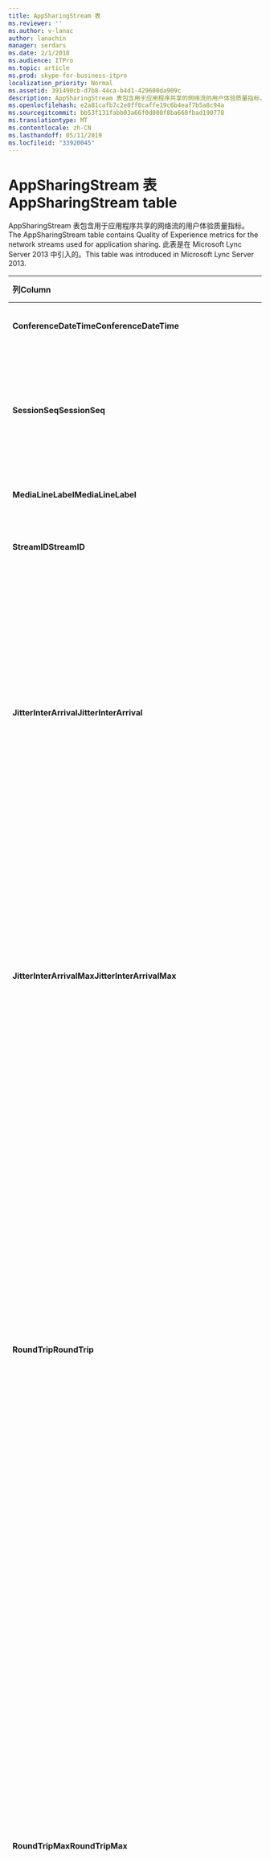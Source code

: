 ```yaml
---
title: AppSharingStream 表
ms.reviewer: ''
ms.author: v-lanac
author: lanachin
manager: serdars
ms.date: 2/1/2018
ms.audience: ITPro
ms.topic: article
ms.prod: skype-for-business-itpro
localization_priority: Normal
ms.assetid: 391490cb-d7b8-44ca-b4d1-429600da909c
description: AppSharingStream 表包含用于应用程序共享的网络流的用户体验质量指标。 此表是在 Microsoft Lync Server 2013 中引入的。
ms.openlocfilehash: e2a81cafb7c2e0ff0caffe19c6b4eaf7b5a8c94a
ms.sourcegitcommit: bb53f131fabb03a66f0d000f8ba668fbad190778
ms.translationtype: MT
ms.contentlocale: zh-CN
ms.lasthandoff: 05/11/2019
ms.locfileid: "33920045"
---
```

# <a name="appsharingstream-table"></a><span data-ttu-id="f835c-104">AppSharingStream 表</span><span class="sxs-lookup"><span data-stu-id="f835c-104">AppSharingStream table</span></span>
 
<span data-ttu-id="f835c-105">AppSharingStream 表包含用于应用程序共享的网络流的用户体验质量指标。</span><span class="sxs-lookup"><span data-stu-id="f835c-105">The AppSharingStream table contains Quality of Experience metrics for the network streams used for application sharing.</span></span> <span data-ttu-id="f835c-106">此表是在 Microsoft Lync Server 2013 中引入的。</span><span class="sxs-lookup"><span data-stu-id="f835c-106">This table was introduced in Microsoft Lync Server 2013.</span></span>
  
|<span data-ttu-id="f835c-107">**列**</span><span class="sxs-lookup"><span data-stu-id="f835c-107">**Column**</span></span>|<span data-ttu-id="f835c-108">**数据类型**</span><span class="sxs-lookup"><span data-stu-id="f835c-108">**Data Type**</span></span>|<span data-ttu-id="f835c-109">**键/索引**</span><span class="sxs-lookup"><span data-stu-id="f835c-109">**Key/Index**</span></span>|<span data-ttu-id="f835c-110">**详细信息**</span><span class="sxs-lookup"><span data-stu-id="f835c-110">**Details**</span></span>|
|:-----|:-----|:-----|:-----|
|<span data-ttu-id="f835c-111">**ConferenceDateTime**</span><span class="sxs-lookup"><span data-stu-id="f835c-111">**ConferenceDateTime**</span></span> <br/> |<span data-ttu-id="f835c-112">dateTime</span><span class="sxs-lookup"><span data-stu-id="f835c-112">dateTime</span></span>  <br/> |<span data-ttu-id="f835c-113">主、 外</span><span class="sxs-lookup"><span data-stu-id="f835c-113">Primary, Foreign</span></span>  <br/> |<span data-ttu-id="f835c-114">日期和时间的会话开始。</span><span class="sxs-lookup"><span data-stu-id="f835c-114">Date and time that the session started.</span></span>  <br/> |
|<span data-ttu-id="f835c-115">**SessionSeq**</span><span class="sxs-lookup"><span data-stu-id="f835c-115">**SessionSeq**</span></span> <br/> |<span data-ttu-id="f835c-116">int</span><span class="sxs-lookup"><span data-stu-id="f835c-116">int</span></span>  <br/> |<span data-ttu-id="f835c-117">主、 外</span><span class="sxs-lookup"><span data-stu-id="f835c-117">Primary, Foreign</span></span>  <br/> |<span data-ttu-id="f835c-118">用于区分在相同日期和相同时间开始的会话的顺序标识符。</span><span class="sxs-lookup"><span data-stu-id="f835c-118">Sequential identifier used to distinguish between sessions that started on the same date and at the same time.</span></span>  <br/> |
|<span data-ttu-id="f835c-119">**MediaLineLabel**</span><span class="sxs-lookup"><span data-stu-id="f835c-119">**MediaLineLabel**</span></span> <br/> |<span data-ttu-id="f835c-120">tinyint</span><span class="sxs-lookup"><span data-stu-id="f835c-120">tinyint</span></span>  <br/> |<span data-ttu-id="f835c-121">主、 外</span><span class="sxs-lookup"><span data-stu-id="f835c-121">Primary, Foreign</span></span>  <br/> | <span data-ttu-id="f835c-122">请参阅[自 MediaLine Table](https://docs.microsoft.com/skypeforbusiness/schema-reference/quality-of-experience-qoe-database-schema/medialine-0)。</span><span class="sxs-lookup"><span data-stu-id="f835c-122">See [MediaLine Table](https://docs.microsoft.com/skypeforbusiness/schema-reference/quality-of-experience-qoe-database-schema/medialine-0).</span></span> <br/> |
|<span data-ttu-id="f835c-123">**StreamID**</span><span class="sxs-lookup"><span data-stu-id="f835c-123">**StreamID**</span></span> <br/> |<span data-ttu-id="f835c-124">int</span><span class="sxs-lookup"><span data-stu-id="f835c-124">int</span></span>  <br/> |<span data-ttu-id="f835c-125">Primary</span><span class="sxs-lookup"><span data-stu-id="f835c-125">Primary</span></span>  <br/> |<span data-ttu-id="f835c-126">应用程序共享流的唯一标识符。</span><span class="sxs-lookup"><span data-stu-id="f835c-126">Unique identifier of the application sharing stream.</span></span>  <br/> |
|<span data-ttu-id="f835c-127">**JitterInterArrival**</span><span class="sxs-lookup"><span data-stu-id="f835c-127">**JitterInterArrival**</span></span> <br/> |<span data-ttu-id="f835c-128">int</span><span class="sxs-lookup"><span data-stu-id="f835c-128">int</span></span>  <br/> ||<span data-ttu-id="f835c-p103">在 RTP 数据包到达之间检测到的平均抖动率。（抖动是针对呼叫的“不稳定性”的度量。）高抖动值通常是由拥塞或媒体服务器超载造成的，从而导致音频失真或丢失。</span><span class="sxs-lookup"><span data-stu-id="f835c-p103">Average jitter detected between RTP packet arrivals. (Jitter is a measure of the "shakiness" of a call.) High jitter values are typically caused by congestion or an overloaded media server, and result in distorted or lost audio.</span></span>  <br/> |
|<span data-ttu-id="f835c-131">**JitterInterArrivalMax**</span><span class="sxs-lookup"><span data-stu-id="f835c-131">**JitterInterArrivalMax**</span></span> <br/> |<span data-ttu-id="f835c-132">int</span><span class="sxs-lookup"><span data-stu-id="f835c-132">int</span></span>  <br/> ||<span data-ttu-id="f835c-133">最大 RTP 数据包到达之间检测的抖动。</span><span class="sxs-lookup"><span data-stu-id="f835c-133">Maximum jitter detected between RTP packet arrivals.</span></span> <span data-ttu-id="f835c-134">（抖动是一种呼叫"抖动"）。高抖动值通常由拥塞或重载的媒体服务器上，并导致音频失真或丢失。</span><span class="sxs-lookup"><span data-stu-id="f835c-134">(Jitter is a measure of the "shakiness" of a call.) High jitter values are typically caused by congestion or an overloaded media server, and result in distorted or lost audio.</span></span>  <br/> |
|<span data-ttu-id="f835c-135">**RoundTrip**</span><span class="sxs-lookup"><span data-stu-id="f835c-135">**RoundTrip**</span></span> <br/> |<span data-ttu-id="f835c-136">int</span><span class="sxs-lookup"><span data-stu-id="f835c-136">int</span></span>  <br/> ||<span data-ttu-id="f835c-p105">实时传输协议数据包来往于另一个终结点所需的平均时间量（以毫秒为单位）。来回行程的时间小于或等于 200 毫秒被视为质量可接受。</span><span class="sxs-lookup"><span data-stu-id="f835c-p105">Average amount of (in milliseconds) required for a Real-Time Transport Protocol packet to travel to another endpoint and then back. Round-trip times of 200 milliseconds or less are considered of acceptable quality.</span></span>  <br/> <span data-ttu-id="f835c-p106">高来回行程时间值可能是由国际呼叫路由、路由配置错误或媒体服务器超载造成的，从而导致双向实时音频对话存在问题。</span><span class="sxs-lookup"><span data-stu-id="f835c-p106">High round-trip values can be caused by international call routing; a routing misconfiguration; or an overloaded media server. High round-trip times result in difficulties with two-way, real-time audio conversations.</span></span>  <br/> |
|<span data-ttu-id="f835c-141">**RoundTripMax**</span><span class="sxs-lookup"><span data-stu-id="f835c-141">**RoundTripMax**</span></span> <br/> |<span data-ttu-id="f835c-142">int</span><span class="sxs-lookup"><span data-stu-id="f835c-142">int</span></span>  <br/> ||<span data-ttu-id="f835c-143">最大量 （以毫秒计） 所需的实时传输协议数据包传输到另一个终结点，然后再返回。</span><span class="sxs-lookup"><span data-stu-id="f835c-143">Maximum amount of (in milliseconds) required for a Real-Time Transport Protocol packet to travel to another endpoint and then back.</span></span> <span data-ttu-id="f835c-144">来回行程的时间小于或等于 200 毫秒被视为质量可接受。</span><span class="sxs-lookup"><span data-stu-id="f835c-144">Round-trip times of 200 milliseconds or less are considered of acceptable quality.</span></span>  <br/> <span data-ttu-id="f835c-p108">高来回行程时间值可能是由国际呼叫路由、路由配置错误或媒体服务器超载造成的，从而导致双向实时音频对话存在问题。</span><span class="sxs-lookup"><span data-stu-id="f835c-p108">High round-trip values can be caused by international call routing; a routing misconfiguration; or an overloaded media server. High round-trip times result in difficulties with two-way, real-time audio conversations.</span></span>  <br/> |
|<span data-ttu-id="f835c-147">**PacketLossRate**</span><span class="sxs-lookup"><span data-stu-id="f835c-147">**PacketLossRate**</span></span> <br/> |<span data-ttu-id="f835c-148">float</span><span class="sxs-lookup"><span data-stu-id="f835c-148">float</span></span>  <br/> ||<span data-ttu-id="f835c-p109">平均实时传输协议 (RTP) 数据包丢失率。（当 RTP 数据包（一项用于在 Internet 中传输音频和视频的协议）无法到达其目标位置时，即发生数据包丢失。）高丢失率通常是由拥塞、带宽不足、无线拥塞/干扰或媒体服务器超载造成的。数据包丢失通常导致音频失真或丢失。</span><span class="sxs-lookup"><span data-stu-id="f835c-p109">Average rate of Real-Time Transport Protocol (RTP) packet loss. (Packet loss occurs when RTP packets, a protocol used for transmitting audio and video across the Internet, failed to reach their destination.) High loss rates are generally caused by congestion; lack of bandwidth; wireless congestion or interference; or an overloaded media server. Packet loss typically results in distorted or lost audio.</span></span>  <br/> |
|<span data-ttu-id="f835c-152">**PacketLossRateMax**</span><span class="sxs-lookup"><span data-stu-id="f835c-152">**PacketLossRateMax**</span></span> <br/> |<span data-ttu-id="f835c-153">float</span><span class="sxs-lookup"><span data-stu-id="f835c-153">float</span></span>  <br/> ||<span data-ttu-id="f835c-154">实时传输协议 (RTP) 数据包丢失的最大速率。</span><span class="sxs-lookup"><span data-stu-id="f835c-154">Maximum rate of Real-Time Transport Protocol (RTP) packet loss.</span></span> <span data-ttu-id="f835c-155">（数据包丢失发生时未能达到其目标 RTP 数据包，用于通过 Internet 传输音频和视频的协议）。由拥塞; 通常导致高丢失率缺少的带宽;无线拥塞或干扰;或重载的媒体服务器。</span><span class="sxs-lookup"><span data-stu-id="f835c-155">(Packet loss occurs when RTP packets, a protocol used for transmitting audio and video across the Internet, failed to reach their destination.) High loss rates are generally caused by congestion; lack of bandwidth; wireless congestion or interference; or an overloaded media server.</span></span> <span data-ttu-id="f835c-156">数据包丢失通常导致音频失真或丢失。</span><span class="sxs-lookup"><span data-stu-id="f835c-156">Packet loss typically results in distorted or lost audio.</span></span>  <br/> |
|<span data-ttu-id="f835c-157">**PacketUtilization**</span><span class="sxs-lookup"><span data-stu-id="f835c-157">**PacketUtilization**</span></span> <br/> |<span data-ttu-id="f835c-158">int</span><span class="sxs-lookup"><span data-stu-id="f835c-158">int</span></span>  <br/> ||<span data-ttu-id="f835c-159">发送的数据包的数目。</span><span class="sxs-lookup"><span data-stu-id="f835c-159">Number of packets sent.</span></span>  <br/> |
|<span data-ttu-id="f835c-160">**BandwidthEst**</span><span class="sxs-lookup"><span data-stu-id="f835c-160">**BandwidthEst**</span></span> <br/> |<span data-ttu-id="f835c-161">int</span><span class="sxs-lookup"><span data-stu-id="f835c-161">int</span></span>  <br/> ||<span data-ttu-id="f835c-162">可在会话结束的估计单向带宽。</span><span class="sxs-lookup"><span data-stu-id="f835c-162">Estimated one-way bandwidth available at the end of the session.</span></span> <span data-ttu-id="f835c-163">报告以位 / 秒。</span><span class="sxs-lookup"><span data-stu-id="f835c-163">Reported in bits per second.</span></span>  <br/> |
|<span data-ttu-id="f835c-164">**AppSharingPayloadDescription**</span><span class="sxs-lookup"><span data-stu-id="f835c-164">**AppSharingPayloadDescription**</span></span> <br/> |<span data-ttu-id="f835c-165">int</span><span class="sxs-lookup"><span data-stu-id="f835c-165">int</span></span>  <br/> ||<span data-ttu-id="f835c-166">应用程序共享负载的描述。</span><span class="sxs-lookup"><span data-stu-id="f835c-166">Description of the application sharing payload.</span></span>  <br/> |
|<span data-ttu-id="f835c-167">**RelativeOneWayTotal**</span><span class="sxs-lookup"><span data-stu-id="f835c-167">**RelativeOneWayTotal**</span></span> <br/> |<span data-ttu-id="f835c-168">float</span><span class="sxs-lookup"><span data-stu-id="f835c-168">float</span></span>  <br/> ||<span data-ttu-id="f835c-169">单向滞后时间总量。</span><span class="sxs-lookup"><span data-stu-id="f835c-169">Total amount of one-way latency.</span></span> <span data-ttu-id="f835c-170">相对单向延迟测量客户端和服务器之间的延迟。</span><span class="sxs-lookup"><span data-stu-id="f835c-170">Relative one-way latency measures the delay between the client and the server.</span></span>  <br/> |
|<span data-ttu-id="f835c-171">**RelativeOneWayAverage**</span><span class="sxs-lookup"><span data-stu-id="f835c-171">**RelativeOneWayAverage**</span></span> <br/> |<span data-ttu-id="f835c-172">float</span><span class="sxs-lookup"><span data-stu-id="f835c-172">float</span></span>  <br/> ||<span data-ttu-id="f835c-173">单向延迟的平均量。</span><span class="sxs-lookup"><span data-stu-id="f835c-173">Average amount of one-way latency.</span></span> <span data-ttu-id="f835c-174">相对单向延迟测量客户端和服务器之间的延迟。</span><span class="sxs-lookup"><span data-stu-id="f835c-174">Relative one-way latency measures the delay between the client and the server.</span></span>  <br/> |
|<span data-ttu-id="f835c-175">**RelativeOneWayMax**</span><span class="sxs-lookup"><span data-stu-id="f835c-175">**RelativeOneWayMax**</span></span> <br/> |<span data-ttu-id="f835c-176">float</span><span class="sxs-lookup"><span data-stu-id="f835c-176">float</span></span>  <br/> ||<span data-ttu-id="f835c-177">最大单向滞后时间量。</span><span class="sxs-lookup"><span data-stu-id="f835c-177">Maximum amount of one-way latency.</span></span> <span data-ttu-id="f835c-178">相对单向延迟测量客户端和服务器之间的延迟。</span><span class="sxs-lookup"><span data-stu-id="f835c-178">Relative one-way latency measures the delay between the client and the server.</span></span>  <br/> |
|<span data-ttu-id="f835c-179">**RelativeOneWayBurstOccurrences**</span><span class="sxs-lookup"><span data-stu-id="f835c-179">**RelativeOneWayBurstOccurrences**</span></span> <br/> |<span data-ttu-id="f835c-180">int</span><span class="sxs-lookup"><span data-stu-id="f835c-180">int</span></span>  <br/> ||<span data-ttu-id="f835c-181">总单向的突发发生次数。</span><span class="sxs-lookup"><span data-stu-id="f835c-181">Total one-way burst occurrences.</span></span> <span data-ttu-id="f835c-182">"突发"传输是其中数据排列中而不是稳定的不可预知间歇传输。</span><span class="sxs-lookup"><span data-stu-id="f835c-182">A "bursty" transmission is a transmission where data flows in unpredictable bursts as opposed to a steady stream.</span></span> <span data-ttu-id="f835c-183">此指标来衡量客户端和服务器之间的数据流。</span><span class="sxs-lookup"><span data-stu-id="f835c-183">This metric measures data flow between the client and the server.</span></span>  <br/> |
|<span data-ttu-id="f835c-184">**RelativeOneWayBurstDensity**</span><span class="sxs-lookup"><span data-stu-id="f835c-184">**RelativeOneWayBurstDensity**</span></span> <br/> |<span data-ttu-id="f835c-185">float</span><span class="sxs-lookup"><span data-stu-id="f835c-185">float</span></span>  <br/> ||<span data-ttu-id="f835c-186">总单向的突发密度。</span><span class="sxs-lookup"><span data-stu-id="f835c-186">Total one-way burst density.</span></span> <span data-ttu-id="f835c-187">"突发"传输是其中数据排列中而不是稳定的不可预知间歇传输。</span><span class="sxs-lookup"><span data-stu-id="f835c-187">A "bursty" transmission is a transmission where data flows in unpredictable bursts as opposed to a steady stream.</span></span> <span data-ttu-id="f835c-188">此指标来衡量客户端和服务器之间的数据流。</span><span class="sxs-lookup"><span data-stu-id="f835c-188">This metric measures data flow between the client and the server.</span></span>  <br/> |
|<span data-ttu-id="f835c-189">**RelativeOneWayBurstDuration**</span><span class="sxs-lookup"><span data-stu-id="f835c-189">**RelativeOneWayBurstDuration**</span></span> <br/> |<span data-ttu-id="f835c-190">float</span><span class="sxs-lookup"><span data-stu-id="f835c-190">float</span></span>  <br/> ||<span data-ttu-id="f835c-191">总单向的突发持续时间。</span><span class="sxs-lookup"><span data-stu-id="f835c-191">Total one-way burst duration.</span></span> <span data-ttu-id="f835c-192">"突发"传输是其中数据排列中而不是稳定的不可预知间歇传输。</span><span class="sxs-lookup"><span data-stu-id="f835c-192">A "bursty" transmission is a transmission where data flows in unpredictable bursts as opposed to a steady stream.</span></span> <span data-ttu-id="f835c-193">此指标来衡量客户端和服务器之间的数据流。</span><span class="sxs-lookup"><span data-stu-id="f835c-193">This metric measures data flow between the client and the server.</span></span>  <br/> |
|<span data-ttu-id="f835c-194">**RelativeOneWayGapOccurrences**</span><span class="sxs-lookup"><span data-stu-id="f835c-194">**RelativeOneWayGapOccurrences**</span></span> <br/> |<span data-ttu-id="f835c-195">int</span><span class="sxs-lookup"><span data-stu-id="f835c-195">int</span></span>  <br/> ||<span data-ttu-id="f835c-196">总单向的间隙发生次数。</span><span class="sxs-lookup"><span data-stu-id="f835c-196">Total one-way gap occurrences.</span></span> <span data-ttu-id="f835c-197">"突发"传输是传输其中数据排列中而不是稳定流; 无法预料间歇间隙指示这些间歇之间的延迟。</span><span class="sxs-lookup"><span data-stu-id="f835c-197">A "bursty" transmission is a transmission where data flows in unpredictable bursts as opposed to a steady stream; gaps indicate delays between these bursts.</span></span> <span data-ttu-id="f835c-198">此指标来衡量客户端和服务器之间的数据流。</span><span class="sxs-lookup"><span data-stu-id="f835c-198">This metric measures data flow between the client and the server.</span></span>  <br/> |
|<span data-ttu-id="f835c-199">**RelativeOneWayGapDensity**</span><span class="sxs-lookup"><span data-stu-id="f835c-199">**RelativeOneWayGapDensity**</span></span> <br/> |<span data-ttu-id="f835c-200">float</span><span class="sxs-lookup"><span data-stu-id="f835c-200">float</span></span>  <br/> ||<span data-ttu-id="f835c-201">总单向的间隙密度。</span><span class="sxs-lookup"><span data-stu-id="f835c-201">Total one-way gap density.</span></span> <span data-ttu-id="f835c-202">"突发"传输是传输其中数据排列中而不是稳定流; 无法预料间歇间隙指示这些间歇之间的延迟。</span><span class="sxs-lookup"><span data-stu-id="f835c-202">A "bursty" transmission is a transmission where data flows in unpredictable bursts as opposed to a steady stream; gaps indicate delays between these bursts.</span></span> <span data-ttu-id="f835c-203">此指标来衡量客户端和服务器之间的数据流。</span><span class="sxs-lookup"><span data-stu-id="f835c-203">This metric measures data flow between the client and the server.</span></span>  <br/> |
|<span data-ttu-id="f835c-204">**RelativeOneWayGapDuration**</span><span class="sxs-lookup"><span data-stu-id="f835c-204">**RelativeOneWayGapDuration**</span></span> <br/> |<span data-ttu-id="f835c-205">float</span><span class="sxs-lookup"><span data-stu-id="f835c-205">float</span></span>  <br/> ||<span data-ttu-id="f835c-206">总单向的间隙持续时间。</span><span class="sxs-lookup"><span data-stu-id="f835c-206">Total one-way gap duration.</span></span> <span data-ttu-id="f835c-207">"突发"传输是传输其中数据排列中而不是稳定流; 无法预料间歇间隙指示这些间歇之间的延迟。</span><span class="sxs-lookup"><span data-stu-id="f835c-207">A "bursty" transmission is a transmission where data flows in unpredictable bursts as opposed to a steady stream; gaps indicate delays between these bursts.</span></span> <span data-ttu-id="f835c-208">此指标来衡量客户端和服务器之间的数据流。</span><span class="sxs-lookup"><span data-stu-id="f835c-208">This metric measures data flow between the client and the server.</span></span>  <br/> |
|<span data-ttu-id="f835c-209">**ApplicationSharingType**</span><span class="sxs-lookup"><span data-stu-id="f835c-209">**ApplicationSharingType**</span></span> <br/> |<span data-ttu-id="f835c-210">varChar(256)</span><span class="sxs-lookup"><span data-stu-id="f835c-210">varChar(256)</span></span>  <br/> ||<span data-ttu-id="f835c-211">应用程序角色 （共享者或查看器） 和内容类型。</span><span class="sxs-lookup"><span data-stu-id="f835c-211">Application role (Sharer or Viewer) and content type.</span></span>  <br/> |
|<span data-ttu-id="f835c-212">**RDPTileProcessingLatencyTotal**</span><span class="sxs-lookup"><span data-stu-id="f835c-212">**RDPTileProcessingLatencyTotal**</span></span> <br/> |<span data-ttu-id="f835c-213">float</span><span class="sxs-lookup"><span data-stu-id="f835c-213">float</span></span>  <br/> ||<span data-ttu-id="f835c-214">远程桌面协议 (RDP) 图块的总处理时间。</span><span class="sxs-lookup"><span data-stu-id="f835c-214">Total processing time for remote desktop protocol (RDP) tiles.</span></span> <span data-ttu-id="f835c-215">更高的总等于查看体验中较长的延迟。</span><span class="sxs-lookup"><span data-stu-id="f835c-215">A higher total equates to a longer delay in the viewing experience.</span></span>  <br/> |
|<span data-ttu-id="f835c-216">**RDPTileProcessingLatencyAverage**</span><span class="sxs-lookup"><span data-stu-id="f835c-216">**RDPTileProcessingLatencyAverage**</span></span> <br/> |<span data-ttu-id="f835c-217">float</span><span class="sxs-lookup"><span data-stu-id="f835c-217">float</span></span>  <br/> ||<span data-ttu-id="f835c-218">远程桌面协议 (RDP) 的平均处理时间平铺。</span><span class="sxs-lookup"><span data-stu-id="f835c-218">Average processing time for remote desktop protocol (RDP) tiles.</span></span> <span data-ttu-id="f835c-219">更高的总等于查看体验中较长的延迟。</span><span class="sxs-lookup"><span data-stu-id="f835c-219">A higher total equates to a longer delay in the viewing experience.</span></span>  <br/> |
|<span data-ttu-id="f835c-220">**RDPTileProcessingLatencyMax**</span><span class="sxs-lookup"><span data-stu-id="f835c-220">**RDPTileProcessingLatencyMax**</span></span> <br/> |<span data-ttu-id="f835c-221">float</span><span class="sxs-lookup"><span data-stu-id="f835c-221">float</span></span>  <br/> ||<span data-ttu-id="f835c-222">远程桌面协议 (RDP) 图块的最长处理时间。</span><span class="sxs-lookup"><span data-stu-id="f835c-222">Maximum processing time for remote desktop protocol (RDP) tiles.</span></span> <span data-ttu-id="f835c-223">更高的总等于查看体验中较长的延迟。</span><span class="sxs-lookup"><span data-stu-id="f835c-223">A higher total equates to a longer delay in the viewing experience.</span></span>  <br/> |
|<span data-ttu-id="f835c-224">**RDPTileProcessingLatencyBurstOccurrences**</span><span class="sxs-lookup"><span data-stu-id="f835c-224">**RDPTileProcessingLatencyBurstOccurrences**</span></span> <br/> |<span data-ttu-id="f835c-225">int</span><span class="sxs-lookup"><span data-stu-id="f835c-225">int</span></span>  <br/> ||<span data-ttu-id="f835c-226">在远程桌面协议 (RDP) 图块的处理时间突发发生次数。</span><span class="sxs-lookup"><span data-stu-id="f835c-226">Burst occurrences in the processing time for remote desktop protocol (RDP) tiles.</span></span> <span data-ttu-id="f835c-227">"突发"传输是其中数据排列中而不是稳定的不可预知间歇传输。</span><span class="sxs-lookup"><span data-stu-id="f835c-227">A "bursty" transmission is a transmission where data flows in unpredictable bursts as opposed to a steady stream.</span></span>  <br/> |
|<span data-ttu-id="f835c-228">**RDPTileProcessingLatencyBurstDensity**</span><span class="sxs-lookup"><span data-stu-id="f835c-228">**RDPTileProcessingLatencyBurstDensity**</span></span> <br/> |<span data-ttu-id="f835c-229">float</span><span class="sxs-lookup"><span data-stu-id="f835c-229">float</span></span>  <br/> ||<span data-ttu-id="f835c-230">远程桌面协议 (RDP) 图块的处理时间中的突发密度。</span><span class="sxs-lookup"><span data-stu-id="f835c-230">Burst density in the processing time for remote desktop protocol (RDP) tiles.</span></span> <span data-ttu-id="f835c-231">"突发"传输是其中数据排列中而不是稳定的不可预知间歇传输。</span><span class="sxs-lookup"><span data-stu-id="f835c-231">A "bursty" transmission is a transmission where data flows in unpredictable bursts as opposed to a steady stream.</span></span>  <br/> |
|<span data-ttu-id="f835c-232">**RDPTileProcessingLatencyBurstDuration**</span><span class="sxs-lookup"><span data-stu-id="f835c-232">**RDPTileProcessingLatencyBurstDuration**</span></span> <br/> |<span data-ttu-id="f835c-233">float</span><span class="sxs-lookup"><span data-stu-id="f835c-233">float</span></span>  <br/> ||<span data-ttu-id="f835c-234">突发持续时间在远程桌面协议 (RDP) 图块的处理时间。</span><span class="sxs-lookup"><span data-stu-id="f835c-234">Burst duration in the processing time for remote desktop protocol (RDP) tiles.</span></span> <span data-ttu-id="f835c-235">"突发"传输是其中数据排列中而不是稳定的不可预知间歇传输。</span><span class="sxs-lookup"><span data-stu-id="f835c-235">A "bursty" transmission is a transmission where data flows in unpredictable bursts as opposed to a steady stream.</span></span>  <br/> |
|<span data-ttu-id="f835c-236">**RDPTileProcessingLatencyGapOccurrences**</span><span class="sxs-lookup"><span data-stu-id="f835c-236">**RDPTileProcessingLatencyGapOccurrences**</span></span> <br/> |<span data-ttu-id="f835c-237">int</span><span class="sxs-lookup"><span data-stu-id="f835c-237">int</span></span>  <br/> ||<span data-ttu-id="f835c-238">远程桌面协议 (RDP) 图块的处理时间中的间隙发生次数。</span><span class="sxs-lookup"><span data-stu-id="f835c-238">Gap occurrences in the processing time for remote desktop protocol (RDP) tiles.</span></span>  <br/> |
|<span data-ttu-id="f835c-239">**RDPTileProcessingLatencyGapDensity**</span><span class="sxs-lookup"><span data-stu-id="f835c-239">**RDPTileProcessingLatencyGapDensity**</span></span> <br/> |<span data-ttu-id="f835c-240">float</span><span class="sxs-lookup"><span data-stu-id="f835c-240">float</span></span>  <br/> ||<span data-ttu-id="f835c-241">远程桌面协议 (RDP) 图块的处理时间中的间隙密度。</span><span class="sxs-lookup"><span data-stu-id="f835c-241">Gap density in the processing time for remote desktop protocol (RDP) tiles.</span></span> <span data-ttu-id="f835c-242">低的间隙密度等于更好的观看体验。</span><span class="sxs-lookup"><span data-stu-id="f835c-242">Low gap density equates to a better viewing experience.</span></span>  <br/> |
|<span data-ttu-id="f835c-243">**RDPTileProcessingLatencyGapDuration**</span><span class="sxs-lookup"><span data-stu-id="f835c-243">**RDPTileProcessingLatencyGapDuration**</span></span> <br/> |<span data-ttu-id="f835c-244">float</span><span class="sxs-lookup"><span data-stu-id="f835c-244">float</span></span>  <br/> ||<span data-ttu-id="f835c-245">远程桌面协议 (RDP) 图块的处理时间间隙持续时间。</span><span class="sxs-lookup"><span data-stu-id="f835c-245">Gap duration in the processing time for remote desktop protocol (RDP) tiles.</span></span> <span data-ttu-id="f835c-246">简短的间隙持续时间相当于更好的观看体验。</span><span class="sxs-lookup"><span data-stu-id="f835c-246">Short gap durations equate to a better viewing experience.</span></span>  <br/> |
|<span data-ttu-id="f835c-247">**CaptureTileRateTotal**</span><span class="sxs-lookup"><span data-stu-id="f835c-247">**CaptureTileRateTotal**</span></span> <br/> |<span data-ttu-id="f835c-248">float</span><span class="sxs-lookup"><span data-stu-id="f835c-248">float</span></span>  <br/> ||<span data-ttu-id="f835c-249">（以每秒的图块） 捕获图块的总速率。</span><span class="sxs-lookup"><span data-stu-id="f835c-249">Total rate of captured tiles (in tiles per second).</span></span>  <br/> |
|<span data-ttu-id="f835c-250">**CaptureTileRateAverage**</span><span class="sxs-lookup"><span data-stu-id="f835c-250">**CaptureTileRateAverage**</span></span> <br/> |<span data-ttu-id="f835c-251">float</span><span class="sxs-lookup"><span data-stu-id="f835c-251">float</span></span>  <br/> ||<span data-ttu-id="f835c-252">平均速率 （以每秒的图块） 捕获图块数为单位。</span><span class="sxs-lookup"><span data-stu-id="f835c-252">Average rate of captured tiles (in tiles per second).</span></span>  <br/> |
|<span data-ttu-id="f835c-253">**CaptureTileRateMax**</span><span class="sxs-lookup"><span data-stu-id="f835c-253">**CaptureTileRateMax**</span></span> <br/> |<span data-ttu-id="f835c-254">float</span><span class="sxs-lookup"><span data-stu-id="f835c-254">float</span></span>  <br/> ||<span data-ttu-id="f835c-255">（以每秒的图块） 捕获图块的最大速率。</span><span class="sxs-lookup"><span data-stu-id="f835c-255">Maximum rate of captured tiles (in tiles per second).</span></span>  <br/> |
|<span data-ttu-id="f835c-256">**CaptureTileRateBurstOccurrences**</span><span class="sxs-lookup"><span data-stu-id="f835c-256">**CaptureTileRateBurstOccurrences**</span></span> <br/> |<span data-ttu-id="f835c-257">int</span><span class="sxs-lookup"><span data-stu-id="f835c-257">in t</span></span>  <br/> ||<span data-ttu-id="f835c-258">速率 （以每秒的图块） 捕获图块的突发发生次数。</span><span class="sxs-lookup"><span data-stu-id="f835c-258">Burst occurrences in the rate of captured tiles (in tiles per second).</span></span>  <br/> |
|<span data-ttu-id="f835c-259">**CaptureTileRateBurstDensity**</span><span class="sxs-lookup"><span data-stu-id="f835c-259">**CaptureTileRateBurstDensity**</span></span> <br/> |<span data-ttu-id="f835c-260">float</span><span class="sxs-lookup"><span data-stu-id="f835c-260">float</span></span>  <br/> ||<span data-ttu-id="f835c-261">（以每秒的图块） 捕获图块速率的突发密度。</span><span class="sxs-lookup"><span data-stu-id="f835c-261">Burst density in the rate of captured tiles (in tiles per second).</span></span>  <br/> |
|<span data-ttu-id="f835c-262">**CaptureTileRateBurstDuration**</span><span class="sxs-lookup"><span data-stu-id="f835c-262">**CaptureTileRateBurstDuration**</span></span> <br/> |<span data-ttu-id="f835c-263">float</span><span class="sxs-lookup"><span data-stu-id="f835c-263">float</span></span>  <br/> ||<span data-ttu-id="f835c-264">（以每秒的图块） 捕获图块速率的突发持续时间。</span><span class="sxs-lookup"><span data-stu-id="f835c-264">Burst duration in the rate of captured tiles (in tiles per second).</span></span>  <br/> |
|<span data-ttu-id="f835c-265">**CaptureTileRateGapOccurrences**</span><span class="sxs-lookup"><span data-stu-id="f835c-265">**CaptureTileRateGapOccurrences**</span></span> <br/> |<span data-ttu-id="f835c-266">int</span><span class="sxs-lookup"><span data-stu-id="f835c-266">int</span></span>  <br/> ||<span data-ttu-id="f835c-267">（以每秒的图块） 捕获图块速率的间隙发生次数。</span><span class="sxs-lookup"><span data-stu-id="f835c-267">Gap occurrences in the rate of captured tiles (in tiles per second).</span></span>  <br/> |
|<span data-ttu-id="f835c-268">**CaptureTileRateGapDensity**</span><span class="sxs-lookup"><span data-stu-id="f835c-268">**CaptureTileRateGapDensity**</span></span> <br/> |<span data-ttu-id="f835c-269">float</span><span class="sxs-lookup"><span data-stu-id="f835c-269">float</span></span>  <br/> ||<span data-ttu-id="f835c-270">（以每秒的图块） 捕获图块速率的间隙密度。</span><span class="sxs-lookup"><span data-stu-id="f835c-270">Gap density in the rate of captured tiles (in tiles per second).</span></span>  <br/> |
|<span data-ttu-id="f835c-271">**CaptureTileRateGapDuration**</span><span class="sxs-lookup"><span data-stu-id="f835c-271">**CaptureTileRateGapDuration**</span></span> <br/> |<span data-ttu-id="f835c-272">float</span><span class="sxs-lookup"><span data-stu-id="f835c-272">float</span></span>  <br/> ||<span data-ttu-id="f835c-273">（以每秒的图块） 捕获图块速率的间隙持续时间。</span><span class="sxs-lookup"><span data-stu-id="f835c-273">Gap duration in the rate of captured tiles (in tiles per second).</span></span>  <br/> |
|<span data-ttu-id="f835c-274">**SpoiledTilePercentTotal**</span><span class="sxs-lookup"><span data-stu-id="f835c-274">**SpoiledTilePercentTotal**</span></span> <br/> |<span data-ttu-id="f835c-275">float</span><span class="sxs-lookup"><span data-stu-id="f835c-275">float</span></span>  <br/> ||<span data-ttu-id="f835c-276">未送达查看器，但已而被丢弃和已被新鲜内容覆盖的内容的总百分比。</span><span class="sxs-lookup"><span data-stu-id="f835c-276">Total percentage of the content that did not reach the viewer but was instead discarded and overwritten by fresh content.</span></span>  <br/> |
|<span data-ttu-id="f835c-277">**SpoiledTilePercentAverage**</span><span class="sxs-lookup"><span data-stu-id="f835c-277">**SpoiledTilePercentAverage**</span></span> <br/> |<span data-ttu-id="f835c-278">float</span><span class="sxs-lookup"><span data-stu-id="f835c-278">float</span></span>  <br/> ||<span data-ttu-id="f835c-279">未送达查看器，但已而被丢弃和已被新鲜内容覆盖的内容的平均百分比。</span><span class="sxs-lookup"><span data-stu-id="f835c-279">Average percentage of the content that did not reach the viewer but was instead discarded and overwritten by fresh content.</span></span>  <br/> |
|<span data-ttu-id="f835c-280">**SpoiledTilePercentMax**</span><span class="sxs-lookup"><span data-stu-id="f835c-280">**SpoiledTilePercentMax**</span></span> <br/> |<span data-ttu-id="f835c-281">float</span><span class="sxs-lookup"><span data-stu-id="f835c-281">float</span></span>  <br/> ||<span data-ttu-id="f835c-282">未送达查看器，但已而被丢弃和已被新鲜内容覆盖的内容的最大百分比。</span><span class="sxs-lookup"><span data-stu-id="f835c-282">Maximum percentage of the content that did not reach the viewer but was instead discarded and overwritten by fresh content.</span></span>  <br/> |
|<span data-ttu-id="f835c-283">**SpoiledTilePercentBurstOccurrences**</span><span class="sxs-lookup"><span data-stu-id="f835c-283">**SpoiledTilePercentBurstOccurrences**</span></span> <br/> |<span data-ttu-id="f835c-284">int</span><span class="sxs-lookup"><span data-stu-id="f835c-284">int</span></span>  <br/> ||<span data-ttu-id="f835c-285">突发发生次数未到达查看器，但已而被丢弃和已被新鲜内容覆盖的内容。</span><span class="sxs-lookup"><span data-stu-id="f835c-285">Burst occurrences for the content that did not reach the viewer but was instead discarded and overwritten by fresh content.</span></span>  <br/> |
|<span data-ttu-id="f835c-286">**SpoiledTilePercentBurstDensity**</span><span class="sxs-lookup"><span data-stu-id="f835c-286">**SpoiledTilePercentBurstDensity**</span></span> <br/> |<span data-ttu-id="f835c-287">float</span><span class="sxs-lookup"><span data-stu-id="f835c-287">float</span></span>  <br/> ||<span data-ttu-id="f835c-288">突发密度未到达查看器，但已而被丢弃和已被新鲜内容覆盖的内容。</span><span class="sxs-lookup"><span data-stu-id="f835c-288">Burst density for the content that did not reach the viewer but was instead discarded and overwritten by fresh content.</span></span>  <br/> |
|<span data-ttu-id="f835c-289">**SpoiledTilePercentBurstDuration**</span><span class="sxs-lookup"><span data-stu-id="f835c-289">**SpoiledTilePercentBurstDuration**</span></span> <br/> |<span data-ttu-id="f835c-290">float</span><span class="sxs-lookup"><span data-stu-id="f835c-290">float</span></span>  <br/> ||<span data-ttu-id="f835c-291">突发持续时间没有到达查看器，但已而被丢弃和已被新鲜内容覆盖的内容。</span><span class="sxs-lookup"><span data-stu-id="f835c-291">Burst duration for the content that did not reach the viewer but was instead discarded and overwritten by fresh content.</span></span>  <br/> |
|<span data-ttu-id="f835c-292">**SpoiledTilePercentGapOccurrences**</span><span class="sxs-lookup"><span data-stu-id="f835c-292">**SpoiledTilePercentGapOccurrences**</span></span> <br/> |<span data-ttu-id="f835c-293">int</span><span class="sxs-lookup"><span data-stu-id="f835c-293">int</span></span>  <br/> ||<span data-ttu-id="f835c-294">未送达查看器，但已而被丢弃和已被新鲜内容覆盖的内容的间隙发生次数。</span><span class="sxs-lookup"><span data-stu-id="f835c-294">Gap occurrences for the content that did not reach the viewer but was instead discarded and overwritten by fresh content.</span></span>  <br/> |
|<span data-ttu-id="f835c-295">**SpoiledTilePercentGapDensity**</span><span class="sxs-lookup"><span data-stu-id="f835c-295">**SpoiledTilePercentGapDensity**</span></span> <br/> |<span data-ttu-id="f835c-296">float</span><span class="sxs-lookup"><span data-stu-id="f835c-296">float</span></span>  <br/> ||<span data-ttu-id="f835c-297">未送达查看器，但已而被丢弃和已被新鲜内容覆盖的内容的间隙密度。</span><span class="sxs-lookup"><span data-stu-id="f835c-297">Gap density for the content that did not reach the viewer but was instead discarded and overwritten by fresh content.</span></span>  <br/> |
|<span data-ttu-id="f835c-298">**SpoiledTilePercentGapDuration**</span><span class="sxs-lookup"><span data-stu-id="f835c-298">**SpoiledTilePercentGapDuration**</span></span> <br/> |<span data-ttu-id="f835c-299">float</span><span class="sxs-lookup"><span data-stu-id="f835c-299">float</span></span>  <br/> ||<span data-ttu-id="f835c-300">未送达查看器，但已而被丢弃和已被新鲜内容覆盖的内容的间隙持续时间。</span><span class="sxs-lookup"><span data-stu-id="f835c-300">Gap duration for the content that did not reach the viewer but was instead discarded and overwritten by fresh content.</span></span>  <br/> |
|<span data-ttu-id="f835c-301">**ScrapingFrameRateTotal**</span><span class="sxs-lookup"><span data-stu-id="f835c-301">**ScrapingFrameRateTotal**</span></span> <br/> |<span data-ttu-id="f835c-302">float</span><span class="sxs-lookup"><span data-stu-id="f835c-302">float</span></span>  <br/> ||<span data-ttu-id="f835c-303">总从图形源擦除的帧数。</span><span class="sxs-lookup"><span data-stu-id="f835c-303">Total number of frames scraped from the graphics source.</span></span>  <br/> |
|<span data-ttu-id="f835c-304">**ScrapingFrameRateAverage**</span><span class="sxs-lookup"><span data-stu-id="f835c-304">**ScrapingFrameRateAverage**</span></span> <br/> |<span data-ttu-id="f835c-305">float</span><span class="sxs-lookup"><span data-stu-id="f835c-305">float</span></span>  <br/> ||<span data-ttu-id="f835c-306">平均从图形源擦除的帧数。</span><span class="sxs-lookup"><span data-stu-id="f835c-306">Average number of frames scraped from the graphics source.</span></span>  <br/> |
|<span data-ttu-id="f835c-307">**ScrapingFrameRateMax**</span><span class="sxs-lookup"><span data-stu-id="f835c-307">**ScrapingFrameRateMax**</span></span> <br/> |<span data-ttu-id="f835c-308">float</span><span class="sxs-lookup"><span data-stu-id="f835c-308">float</span></span>  <br/> ||<span data-ttu-id="f835c-309">最大从图形源擦除的帧数。</span><span class="sxs-lookup"><span data-stu-id="f835c-309">Maximum number of frames scraped from the graphics source.</span></span>  <br/> |
|<span data-ttu-id="f835c-310">**ScrapingFrameRateBurstOccurrences**</span><span class="sxs-lookup"><span data-stu-id="f835c-310">**ScrapingFrameRateBurstOccurrences**</span></span> <br/> |<span data-ttu-id="f835c-311">int</span><span class="sxs-lookup"><span data-stu-id="f835c-311">int</span></span>  <br/> ||<span data-ttu-id="f835c-312">从图形源擦除的帧数的突发发生次数。</span><span class="sxs-lookup"><span data-stu-id="f835c-312">Burst occurrences in the frames scraped from the graphics source.</span></span>  <br/> |
|<span data-ttu-id="f835c-313">**ScrapingFrameRateBurstDensity**</span><span class="sxs-lookup"><span data-stu-id="f835c-313">**ScrapingFrameRateBurstDensity**</span></span> <br/> |<span data-ttu-id="f835c-314">float</span><span class="sxs-lookup"><span data-stu-id="f835c-314">float</span></span>  <br/> ||<span data-ttu-id="f835c-315">从图形源擦除的帧数的突发密度。</span><span class="sxs-lookup"><span data-stu-id="f835c-315">Burst density in the frames scraped from the graphics source.</span></span>  <br/> |
|<span data-ttu-id="f835c-316">**ScrapingFrameRateBurstDuration**</span><span class="sxs-lookup"><span data-stu-id="f835c-316">**ScrapingFrameRateBurstDuration**</span></span> <br/> |<span data-ttu-id="f835c-317">float</span><span class="sxs-lookup"><span data-stu-id="f835c-317">float</span></span>  <br/> ||<span data-ttu-id="f835c-318">从图形源擦除的帧数的突发持续时间。</span><span class="sxs-lookup"><span data-stu-id="f835c-318">Burst duration in the frames scraped from the graphics source.</span></span>  <br/> |
|<span data-ttu-id="f835c-319">**ScrapingFrameRateGapOccurrences**</span><span class="sxs-lookup"><span data-stu-id="f835c-319">**ScrapingFrameRateGapOccurrences**</span></span> <br/> |<span data-ttu-id="f835c-320">int</span><span class="sxs-lookup"><span data-stu-id="f835c-320">int</span></span>  <br/> ||<span data-ttu-id="f835c-321">从图形源擦除的帧数的间隙发生次数。</span><span class="sxs-lookup"><span data-stu-id="f835c-321">Gap occurrences in the frames scraped from the graphics source.</span></span>  <br/> |
|<span data-ttu-id="f835c-322">**ScrapingFrameRateGapDensity**</span><span class="sxs-lookup"><span data-stu-id="f835c-322">**ScrapingFrameRateGapDensity**</span></span> <br/> |<span data-ttu-id="f835c-323">float</span><span class="sxs-lookup"><span data-stu-id="f835c-323">float</span></span>  <br/> ||<span data-ttu-id="f835c-324">从图形源擦除的帧数的间隙密度。</span><span class="sxs-lookup"><span data-stu-id="f835c-324">Gap density in the frames scraped from the graphics source.</span></span>  <br/> |
|<span data-ttu-id="f835c-325">**ScrapingFrameRateGapDuration**</span><span class="sxs-lookup"><span data-stu-id="f835c-325">**ScrapingFrameRateGapDuration**</span></span> <br/> |<span data-ttu-id="f835c-326">float</span><span class="sxs-lookup"><span data-stu-id="f835c-326">float</span></span>  <br/> ||<span data-ttu-id="f835c-327">从图形源擦除的帧数的间隙持续时间。</span><span class="sxs-lookup"><span data-stu-id="f835c-327">Gap duration in the frames scraped from the graphics source.</span></span>  <br/> |
|<span data-ttu-id="f835c-328">**IncomingTileRateTotal**</span><span class="sxs-lookup"><span data-stu-id="f835c-328">**IncomingTileRateTotal**</span></span> <br/> |<span data-ttu-id="f835c-329">float</span><span class="sxs-lookup"><span data-stu-id="f835c-329">float</span></span>  <br/> ||<span data-ttu-id="f835c-330">查看者收到的总传入帧速率。</span><span class="sxs-lookup"><span data-stu-id="f835c-330">Total incoming frame rate as received by the viewer.</span></span>  <br/> |
|<span data-ttu-id="f835c-331">**IncomingTileRateAverage**</span><span class="sxs-lookup"><span data-stu-id="f835c-331">**IncomingTileRateAverage**</span></span> <br/> |<span data-ttu-id="f835c-332">float</span><span class="sxs-lookup"><span data-stu-id="f835c-332">float</span></span>  <br/> ||<span data-ttu-id="f835c-333">查看者收到的平均传入帧速率。</span><span class="sxs-lookup"><span data-stu-id="f835c-333">Average incoming frame rate as received by the viewer.</span></span>  <br/> |
|<span data-ttu-id="f835c-334">**IncomingTileRateMax**</span><span class="sxs-lookup"><span data-stu-id="f835c-334">**IncomingTileRateMax**</span></span> <br/> |<span data-ttu-id="f835c-335">float</span><span class="sxs-lookup"><span data-stu-id="f835c-335">float</span></span>  <br/> ||<span data-ttu-id="f835c-336">查看者收到，最大传入图块速率。</span><span class="sxs-lookup"><span data-stu-id="f835c-336">Maximum incoming tile rate as received by the viewer.</span></span>  <br/> |
|<span data-ttu-id="f835c-337">**IncomingTileRateBurstOccurrences**</span><span class="sxs-lookup"><span data-stu-id="f835c-337">**IncomingTileRateBurstOccurrences**</span></span> <br/> |<span data-ttu-id="f835c-338">int</span><span class="sxs-lookup"><span data-stu-id="f835c-338">int</span></span>  <br/> ||<span data-ttu-id="f835c-339">查看者收到的传入图块速率的突发发生次数。</span><span class="sxs-lookup"><span data-stu-id="f835c-339">Burst occurrences in the incoming tile rate as received by the viewer.</span></span>  <br/> |
|<span data-ttu-id="f835c-340">**IncomingTileRateBurstDensity**</span><span class="sxs-lookup"><span data-stu-id="f835c-340">**IncomingTileRateBurstDensity**</span></span> <br/> |<span data-ttu-id="f835c-341">float</span><span class="sxs-lookup"><span data-stu-id="f835c-341">float</span></span>  <br/> ||<span data-ttu-id="f835c-342">查看者收到的传入图块速率的突发密度。</span><span class="sxs-lookup"><span data-stu-id="f835c-342">Burst density in the incoming tile rate as received by the viewer.</span></span>  <br/> |
|<span data-ttu-id="f835c-343">**IncomingTileRateBurstDuration**</span><span class="sxs-lookup"><span data-stu-id="f835c-343">**IncomingTileRateBurstDuration**</span></span> <br/> |<span data-ttu-id="f835c-344">float</span><span class="sxs-lookup"><span data-stu-id="f835c-344">float</span></span>  <br/> ||<span data-ttu-id="f835c-345">查看者收到的传入图块速率的突发持续时间。</span><span class="sxs-lookup"><span data-stu-id="f835c-345">Burst duration in the incoming tile rate as received by the viewer.</span></span>  <br/> |
|<span data-ttu-id="f835c-346">**IncomingTileRateGapOccurrences**</span><span class="sxs-lookup"><span data-stu-id="f835c-346">**IncomingTileRateGapOccurrences**</span></span> <br/> |<span data-ttu-id="f835c-347">int</span><span class="sxs-lookup"><span data-stu-id="f835c-347">int</span></span>  <br/> ||<span data-ttu-id="f835c-348">查看者收到的传入图块速率的间隙发生次数。</span><span class="sxs-lookup"><span data-stu-id="f835c-348">Gap occurrences in the incoming tile rate as received by the viewer.</span></span>  <br/> |
|<span data-ttu-id="f835c-349">**IncomingTileRateGapDensity**</span><span class="sxs-lookup"><span data-stu-id="f835c-349">**IncomingTileRateGapDensity**</span></span> <br/> |<span data-ttu-id="f835c-350">float</span><span class="sxs-lookup"><span data-stu-id="f835c-350">float</span></span>  <br/> ||<span data-ttu-id="f835c-351">查看者收到的传入图块速率的间隙密度。</span><span class="sxs-lookup"><span data-stu-id="f835c-351">Gap density in the incoming tile rate as received by the viewer.</span></span>  <br/> |
|<span data-ttu-id="f835c-352">**IncomingTileRateGapDuration**</span><span class="sxs-lookup"><span data-stu-id="f835c-352">**IncomingTileRateGapDuration**</span></span> <br/> |<span data-ttu-id="f835c-353">float</span><span class="sxs-lookup"><span data-stu-id="f835c-353">float</span></span>  <br/> ||<span data-ttu-id="f835c-354">查看者收到的传入图块速率的间隙持续时间。</span><span class="sxs-lookup"><span data-stu-id="f835c-354">Gap duration in the incoming tile rate as received by the viewer.</span></span>  <br/> |
|<span data-ttu-id="f835c-355">**IncomingFrameRateTotal**</span><span class="sxs-lookup"><span data-stu-id="f835c-355">**IncomingFrameRateTotal**</span></span> <br/> |<span data-ttu-id="f835c-356">float</span><span class="sxs-lookup"><span data-stu-id="f835c-356">float</span></span>  <br/> ||<span data-ttu-id="f835c-357">查看者收到的总传入帧速率。</span><span class="sxs-lookup"><span data-stu-id="f835c-357">Total incoming frame rate as received by the viewer.</span></span>  <br/> |
|<span data-ttu-id="f835c-358">**IncomingFrameRateAverage**</span><span class="sxs-lookup"><span data-stu-id="f835c-358">**IncomingFrameRateAverage**</span></span> <br/> |<span data-ttu-id="f835c-359">float</span><span class="sxs-lookup"><span data-stu-id="f835c-359">float</span></span>  <br/> ||<span data-ttu-id="f835c-360">查看者收到的平均传入帧速率。</span><span class="sxs-lookup"><span data-stu-id="f835c-360">Average incoming frame rate as received by the viewer.</span></span>  <br/> |
|<span data-ttu-id="f835c-361">**IncomingFrameRateMax**</span><span class="sxs-lookup"><span data-stu-id="f835c-361">**IncomingFrameRateMax**</span></span> <br/> |<span data-ttu-id="f835c-362">float</span><span class="sxs-lookup"><span data-stu-id="f835c-362">float</span></span>  <br/> ||<span data-ttu-id="f835c-363">查看者收到的最大传入帧速率。</span><span class="sxs-lookup"><span data-stu-id="f835c-363">Maximum incoming frame rate as received by the viewer.</span></span>  <br/> |
|<span data-ttu-id="f835c-364">**IncomingFrameRateBurstOccurrences**</span><span class="sxs-lookup"><span data-stu-id="f835c-364">**IncomingFrameRateBurstOccurrences**</span></span> <br/> |<span data-ttu-id="f835c-365">int</span><span class="sxs-lookup"><span data-stu-id="f835c-365">int</span></span>  <br/> ||<span data-ttu-id="f835c-366">查看者收到的传入帧速率的突发发生次数。</span><span class="sxs-lookup"><span data-stu-id="f835c-366">Burst occurrences in the incoming frame rate as received by the viewer.</span></span>  <br/> |
|<span data-ttu-id="f835c-367">**IncomingFrameRateBurstDensity**</span><span class="sxs-lookup"><span data-stu-id="f835c-367">**IncomingFrameRateBurstDensity**</span></span> <br/> |<span data-ttu-id="f835c-368">float</span><span class="sxs-lookup"><span data-stu-id="f835c-368">float</span></span>  <br/> ||<span data-ttu-id="f835c-369">查看者收到的传入帧速率的突发密度。</span><span class="sxs-lookup"><span data-stu-id="f835c-369">Burst density in the incoming frame rate as received by the viewer.</span></span>  <br/> |
|<span data-ttu-id="f835c-370">**IncomingFrameRateBurstDuration**</span><span class="sxs-lookup"><span data-stu-id="f835c-370">**IncomingFrameRateBurstDuration**</span></span> <br/> |<span data-ttu-id="f835c-371">float</span><span class="sxs-lookup"><span data-stu-id="f835c-371">float</span></span>  <br/> ||<span data-ttu-id="f835c-372">查看者收到的传入帧速率的突发持续时间。</span><span class="sxs-lookup"><span data-stu-id="f835c-372">Burst duration in the incoming frame rate as received by the viewer.</span></span>  <br/> |
|<span data-ttu-id="f835c-373">**IncomingFrameRateGapOccurrences**</span><span class="sxs-lookup"><span data-stu-id="f835c-373">**IncomingFrameRateGapOccurrences**</span></span> <br/> |<span data-ttu-id="f835c-374">int</span><span class="sxs-lookup"><span data-stu-id="f835c-374">int</span></span>  <br/> ||<span data-ttu-id="f835c-375">查看者收到的传入帧速率的间隙发生次数。</span><span class="sxs-lookup"><span data-stu-id="f835c-375">Gap occurrences in the incoming frame rate as received by the viewer.</span></span>  <br/> |
|<span data-ttu-id="f835c-376">**IncomingFrameRateGapDensity**</span><span class="sxs-lookup"><span data-stu-id="f835c-376">**IncomingFrameRateGapDensity**</span></span> <br/> |<span data-ttu-id="f835c-377">float</span><span class="sxs-lookup"><span data-stu-id="f835c-377">float</span></span>  <br/> ||<span data-ttu-id="f835c-378">查看者收到的传入帧速率的间隙密度。</span><span class="sxs-lookup"><span data-stu-id="f835c-378">Gap density in the incoming frame rate as received by the viewer.</span></span>  <br/> |
|<span data-ttu-id="f835c-379">**IncomingFrameRateDuration**</span><span class="sxs-lookup"><span data-stu-id="f835c-379">**IncomingFrameRateDuration**</span></span> <br/> |<span data-ttu-id="f835c-380">float</span><span class="sxs-lookup"><span data-stu-id="f835c-380">float</span></span>  <br/> ||<span data-ttu-id="f835c-381">查看者收到的传入帧速率的间隙持续时间。</span><span class="sxs-lookup"><span data-stu-id="f835c-381">Gap duration in the incoming frame rate as received by the viewer.</span></span>  <br/> |
|<span data-ttu-id="f835c-382">**OutgoingTileRateTotal**</span><span class="sxs-lookup"><span data-stu-id="f835c-382">**OutgoingTileRateTotal**</span></span> <br/> |<span data-ttu-id="f835c-383">float</span><span class="sxs-lookup"><span data-stu-id="f835c-383">float</span></span>  <br/> ||<span data-ttu-id="f835c-384">发件人的总传出图块速率。</span><span class="sxs-lookup"><span data-stu-id="f835c-384">Total outgoing tile rate for the sender.</span></span>  <br/> |
|<span data-ttu-id="f835c-385">**OutgoingTileRateAverage**</span><span class="sxs-lookup"><span data-stu-id="f835c-385">**OutgoingTileRateAverage**</span></span> <br/> |<span data-ttu-id="f835c-386">float</span><span class="sxs-lookup"><span data-stu-id="f835c-386">float</span></span>  <br/> ||<span data-ttu-id="f835c-387">发件人的平均传出图块速率。</span><span class="sxs-lookup"><span data-stu-id="f835c-387">Average outgoing tile rate for the sender.</span></span>  <br/> |
|<span data-ttu-id="f835c-388">**OutgoingTileRateMax**</span><span class="sxs-lookup"><span data-stu-id="f835c-388">**OutgoingTileRateMax**</span></span> <br/> |<span data-ttu-id="f835c-389">float</span><span class="sxs-lookup"><span data-stu-id="f835c-389">float</span></span>  <br/> ||<span data-ttu-id="f835c-390">发件人的最大传出图块速率。</span><span class="sxs-lookup"><span data-stu-id="f835c-390">Maximum outgoing tile rate for the sender.</span></span>  <br/> |
|<span data-ttu-id="f835c-391">**OutgoingTileRateBurstOccurrences**</span><span class="sxs-lookup"><span data-stu-id="f835c-391">**OutgoingTileRateBurstOccurrences**</span></span> <br/> |<span data-ttu-id="f835c-392">int</span><span class="sxs-lookup"><span data-stu-id="f835c-392">int</span></span>  <br/> ||<span data-ttu-id="f835c-393">发送者的传出图块速率的突发发生次数。</span><span class="sxs-lookup"><span data-stu-id="f835c-393">Burst occurrences in the outgoing tile rate for the sender.</span></span>  <br/> |
|<span data-ttu-id="f835c-394">**OutgoingTileRateBurstDensity**</span><span class="sxs-lookup"><span data-stu-id="f835c-394">**OutgoingTileRateBurstDensity**</span></span> <br/> |<span data-ttu-id="f835c-395">float</span><span class="sxs-lookup"><span data-stu-id="f835c-395">float</span></span>  <br/> ||<span data-ttu-id="f835c-396">发送者的传出图块速率的突发密度。</span><span class="sxs-lookup"><span data-stu-id="f835c-396">Burst density in the outgoing tile rate for the sender.</span></span>  <br/> |
|<span data-ttu-id="f835c-397">**OutgoingTileRateBurstDuration**</span><span class="sxs-lookup"><span data-stu-id="f835c-397">**OutgoingTileRateBurstDuration**</span></span> <br/> |<span data-ttu-id="f835c-398">float</span><span class="sxs-lookup"><span data-stu-id="f835c-398">float</span></span>  <br/> ||<span data-ttu-id="f835c-399">发件人的传出图块速率的突发持续时间。</span><span class="sxs-lookup"><span data-stu-id="f835c-399">Burst duration in the outgoing tile rate for the sender.</span></span>  <br/> |
|<span data-ttu-id="f835c-400">**OutgoingTileRateGapOccurrences**</span><span class="sxs-lookup"><span data-stu-id="f835c-400">**OutgoingTileRateGapOccurrences**</span></span> <br/> |<span data-ttu-id="f835c-401">int</span><span class="sxs-lookup"><span data-stu-id="f835c-401">int</span></span>  <br/> ||<span data-ttu-id="f835c-402">间隙发生次数的传出图块速率的发件人。</span><span class="sxs-lookup"><span data-stu-id="f835c-402">Gap occurrences in the outgoing tile rate for the sender.</span></span>  <br/> |
|<span data-ttu-id="f835c-403">**OutgoingTileRateGapDensity**</span><span class="sxs-lookup"><span data-stu-id="f835c-403">**OutgoingTileRateGapDensity**</span></span> <br/> |<span data-ttu-id="f835c-404">float</span><span class="sxs-lookup"><span data-stu-id="f835c-404">float</span></span>  <br/> ||<span data-ttu-id="f835c-405">发送者的传出图块速率的间隙密度。</span><span class="sxs-lookup"><span data-stu-id="f835c-405">Gap density in the outgoing tile rate for the sender.</span></span>  <br/> |
|<span data-ttu-id="f835c-406">**OutgoingTileRateGapDuration**</span><span class="sxs-lookup"><span data-stu-id="f835c-406">**OutgoingTileRateGapDuration**</span></span> <br/> |<span data-ttu-id="f835c-407">float</span><span class="sxs-lookup"><span data-stu-id="f835c-407">float</span></span>  <br/> ||<span data-ttu-id="f835c-408">发送者的传出图块速率的间隙持续时间。</span><span class="sxs-lookup"><span data-stu-id="f835c-408">Gap duration in the outgoing tile rate for the sender.</span></span>  <br/> |
|<span data-ttu-id="f835c-409">**OutgoingFrameRateTotal**</span><span class="sxs-lookup"><span data-stu-id="f835c-409">**OutgoingFrameRateTotal**</span></span> <br/> |<span data-ttu-id="f835c-410">float</span><span class="sxs-lookup"><span data-stu-id="f835c-410">float</span></span>  <br/> ||<span data-ttu-id="f835c-411">发件人的总传出帧速率。</span><span class="sxs-lookup"><span data-stu-id="f835c-411">Total outgoing frame rate for the sender.</span></span>  <br/> |
|<span data-ttu-id="f835c-412">**OutgoingFrameRateAverage**</span><span class="sxs-lookup"><span data-stu-id="f835c-412">**OutgoingFrameRateAverage**</span></span> <br/> |<span data-ttu-id="f835c-413">float</span><span class="sxs-lookup"><span data-stu-id="f835c-413">float</span></span>  <br/> ||<span data-ttu-id="f835c-414">发件人的平均传出帧速率。</span><span class="sxs-lookup"><span data-stu-id="f835c-414">average outgoing frame rate for the sender.</span></span>  <br/> |
|<span data-ttu-id="f835c-415">**OutgoingFrameRateMax**</span><span class="sxs-lookup"><span data-stu-id="f835c-415">**OutgoingFrameRateMax**</span></span> <br/> |<span data-ttu-id="f835c-416">float</span><span class="sxs-lookup"><span data-stu-id="f835c-416">float</span></span>  <br/> ||<span data-ttu-id="f835c-417">发件人的最大传出帧速率。</span><span class="sxs-lookup"><span data-stu-id="f835c-417">Maximum outgoing frame rate for the sender.</span></span>  <br/> |
|<span data-ttu-id="f835c-418">**OutgoingFrameRateBurstOccurrences**</span><span class="sxs-lookup"><span data-stu-id="f835c-418">**OutgoingFrameRateBurstOccurrences**</span></span> <br/> |<span data-ttu-id="f835c-419">int</span><span class="sxs-lookup"><span data-stu-id="f835c-419">int</span></span>  <br/> ||<span data-ttu-id="f835c-420">发送者的传出帧速率的突发发生次数。</span><span class="sxs-lookup"><span data-stu-id="f835c-420">Burst occurrences in the outgoing frame rate for the sender.</span></span>  <br/> |
|<span data-ttu-id="f835c-421">**OutgoingFrameRateBurstDensity**</span><span class="sxs-lookup"><span data-stu-id="f835c-421">**OutgoingFrameRateBurstDensity**</span></span> <br/> |<span data-ttu-id="f835c-422">float</span><span class="sxs-lookup"><span data-stu-id="f835c-422">float</span></span>  <br/> ||<span data-ttu-id="f835c-423">发送者的传出帧速率的突发密度。</span><span class="sxs-lookup"><span data-stu-id="f835c-423">Burst density in the outgoing frame rate for the sender.</span></span>  <br/> |
|<span data-ttu-id="f835c-424">**OutgoingFrameRateBurstDuration**</span><span class="sxs-lookup"><span data-stu-id="f835c-424">**OutgoingFrameRateBurstDuration**</span></span> <br/> |<span data-ttu-id="f835c-425">float</span><span class="sxs-lookup"><span data-stu-id="f835c-425">float</span></span>  <br/> ||<span data-ttu-id="f835c-426">发件人的传出帧速率的突发持续时间。</span><span class="sxs-lookup"><span data-stu-id="f835c-426">Burst duration in the outgoing frame rate for the sender.</span></span>  <br/> |
|<span data-ttu-id="f835c-427">**OutgoingFrameRateGapOccurrences**</span><span class="sxs-lookup"><span data-stu-id="f835c-427">**OutgoingFrameRateGapOccurrences**</span></span> <br/> |<span data-ttu-id="f835c-428">int</span><span class="sxs-lookup"><span data-stu-id="f835c-428">int</span></span>  <br/> ||<span data-ttu-id="f835c-429">间隙发生次数的传出帧速率的发件人。</span><span class="sxs-lookup"><span data-stu-id="f835c-429">Gap occurrences in the outgoing frame rate for the sender.</span></span>  <br/> |
|<span data-ttu-id="f835c-430">**OutgoingFrameRateGapDensity**</span><span class="sxs-lookup"><span data-stu-id="f835c-430">**OutgoingFrameRateGapDensity**</span></span> <br/> |<span data-ttu-id="f835c-431">float</span><span class="sxs-lookup"><span data-stu-id="f835c-431">float</span></span>  <br/> ||<span data-ttu-id="f835c-432">发送者的传出帧速率的间隙密度。</span><span class="sxs-lookup"><span data-stu-id="f835c-432">Gap density in the outgoing frame rate for the sender.</span></span>  <br/> |
|<span data-ttu-id="f835c-433">**OutgoingFrameRateGapDuration**</span><span class="sxs-lookup"><span data-stu-id="f835c-433">**OutgoingFrameRateGapDuration**</span></span> <br/> |<span data-ttu-id="f835c-434">float</span><span class="sxs-lookup"><span data-stu-id="f835c-434">float</span></span>  <br/> ||<span data-ttu-id="f835c-435">发送者的传出帧速率的间隙持续时间。</span><span class="sxs-lookup"><span data-stu-id="f835c-435">Gap duration in the outgoing frame rate for the sender.</span></span>  <br/> |
|<span data-ttu-id="f835c-436">**AverageRectangleHeight**</span><span class="sxs-lookup"><span data-stu-id="f835c-436">**AverageRectangleHeight**</span></span> <br/> |<span data-ttu-id="f835c-437">int</span><span class="sxs-lookup"><span data-stu-id="f835c-437">int</span></span>  <br/> ||<span data-ttu-id="f835c-438">平均视频分辨率高度，以像素为单位。</span><span class="sxs-lookup"><span data-stu-id="f835c-438">Average video resolution height, in pixels.</span></span>  <br/> |
|<span data-ttu-id="f835c-439">**AverageRectangleWidth**</span><span class="sxs-lookup"><span data-stu-id="f835c-439">**AverageRectangleWidth**</span></span> <br/> |<span data-ttu-id="f835c-440">int</span><span class="sxs-lookup"><span data-stu-id="f835c-440">int</span></span>  <br/> ||<span data-ttu-id="f835c-441">平均视频分辨率宽度，以像素为单位。</span><span class="sxs-lookup"><span data-stu-id="f835c-441">Average video resolution width, in pixels.</span></span>  <br/> |
|<span data-ttu-id="f835c-442">**入站**</span><span class="sxs-lookup"><span data-stu-id="f835c-442">**Inbound**</span></span> <br/> |<span data-ttu-id="f835c-443">bit</span><span class="sxs-lookup"><span data-stu-id="f835c-443">bit</span></span>  <br/> ||<span data-ttu-id="f835c-444">入站传输的平均帧速率 （以每秒帧数）。</span><span class="sxs-lookup"><span data-stu-id="f835c-444">Average frame rate (in frames per second) for inbound transmissions.</span></span>  <br/> |
|<span data-ttu-id="f835c-445">**出站**</span><span class="sxs-lookup"><span data-stu-id="f835c-445">**Outbound**</span></span> <br/> |<span data-ttu-id="f835c-446">bit</span><span class="sxs-lookup"><span data-stu-id="f835c-446">bit</span></span>  <br/> ||<span data-ttu-id="f835c-447">出站传输的平均帧速率 （以每秒帧数）。</span><span class="sxs-lookup"><span data-stu-id="f835c-447">Average frame rate (in frames per second) for outbound transmissions.</span></span>  <br/> |
|<span data-ttu-id="f835c-448">**SenderIsCallerPAI**</span><span class="sxs-lookup"><span data-stu-id="f835c-448">**SenderIsCallerPAI**</span></span> <br/> |<span data-ttu-id="f835c-449">bit</span><span class="sxs-lookup"><span data-stu-id="f835c-449">bit</span></span>  <br/> ||<span data-ttu-id="f835c-450">1 表示流方向从呼叫者到被叫方。</span><span class="sxs-lookup"><span data-stu-id="f835c-450">1 means the stream direction is from the caller to callee.</span></span>  <br/> <span data-ttu-id="f835c-451">0 表示流方向从被叫方到呼叫者。</span><span class="sxs-lookup"><span data-stu-id="f835c-451">0 means the stream direction is from the callee to the caller.</span></span>  <br/> |
   

